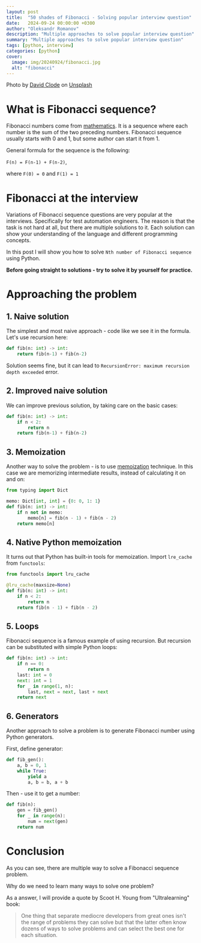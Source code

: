 ```yaml
---
layout: post
title:  "50 shades of Fibonacci - Solving popular interview question"
date:   2024-09-24 00:00:00 +0300
author: "Oleksandr Romanov"
description: "Multiple approaches to solve popular interview question"
summary: "Multiple approaches to solve popular interview question"
tags: [python, interview]
categories: [python]
cover:
  image: img/20240924/fibonacci.jpg
  alt: "fibonacci"
---
```


Photo by <a href="https://unsplash.com/@davidclode?utm_content=creditCopyText&utm_medium=referral&utm_source=unsplash">David Clode</a> on <a href="https://unsplash.com/photos/a-close-up-of-a-shell-on-a-black-background-MNEGikPGkAM?utm_content=creditCopyText&utm_medium=referral&utm_source=unsplash">Unsplash</a>

# What is Fibonacci sequence?

Fibonacci numbers come from [mathematics](https://en.wikipedia.org/wiki/Fibonacci_sequence). It is a sequence where each number is the sum of the two preceding numbers. Fibonacci sequence usually starts with 0 and 1, but some author can start it from 1. 

General formula for the sequence is the following:

`F(n) = F(n-1) + F(n-2)`,  

where `F(0) = 0` and `F(1) = 1`

# Fibonacci at the interview

Variations of Fibonacci sequence questions are very popular at the interviews. Specifically for test automation engineers. The reason is that the task is not hard at all, but there are multiple solutions to it. Each solution can show your understanding of the language and different programming concepts. 

In this post I will show you how to solve `Nth number of Fibonacci sequence` using Python. 

**Before going straight to solutions - try to solve it by yourself for practice.**

# Approaching the problem

## 1. Naive solution

The simplest and most naive approach - code like we see it in the formula. Let's use recursion here:

```python
def fib(n: int) -> int:
    return fib(n-1) + fib(n-2)
```
Solution seems fine, but it can lead to `RecursionError: maximum recursion depth exceeded` error.

## 2. Improved naive solution

We can improve previous solution, by taking care on the basic cases:

```python
def fib(n: int) -> int:
    if n < 2:
        return n
    return fib(n-1) + fib(n-2)
```

## 3. Memoization

Another way to solve the problem - is to use [memoization](https://www.geeksforgeeks.org/memoization-1d-2d-and-3d/) technique. In this case we are memorizing intermediate results, instead of calculating it on and on:

```python
from typing import Dict

memo: Dict[int, int] = {0: 0, 1: 1}
def fib(n: int) -> int:
    if n not in memo:
        memo[n] = fib(n - 1) + fib(n - 2)
    return memo[n]
```

## 4. Native Python memoization

It turns out that Python has built-in tools for memoization. Import `lre_cache` from `functools`:

```python
from functools import lru_cache

@lru_cache(maxsize=None)
def fib(n: int) -> int:
    if n < 2:
        return n
    return fib(n - 1) + fib(n - 2)
```

## 5. Loops

Fibonacci sequence is a famous example of using recursion. But recursion can be substituted with simple Python loops:

```python
def fib(n: int) -> int:
    if n == 0:
        return n
    last: int = 0
    next: int = 1
    for _ in range(1, n):
        last, next = next, last + next
    return next
```

## 6. Generators

Another approach to solve a problem is to generate Fibonacci number using Python generators. 

First, define generator:

```python
def fib_gen():
    a, b = 0, 1
    while True:
        yield a
        a, b = b, a + b
```

Then - use it to get a number:

```python
def fib(n):
    gen = fib_gen()
    for _ in range(n):
        num = next(gen)
    return num
```

# Conclusion

As you can see, there are multiple way to solve a Fibonacci sequence problem. 

Why do we need to learn many ways to solve one problem? 

As a answer, I will provide a quote by Scoot H. Young from "Ultralearning" book:
> One thing that separate mediocre developers from great ones isn't the range of problems they can solve but that the latter often know dozens of ways to solve problems and can select the best one for each situation. 

